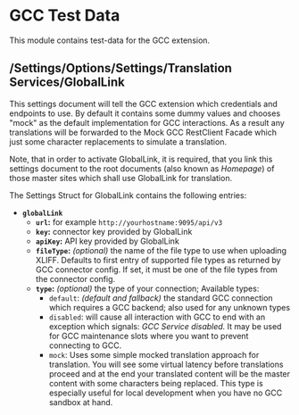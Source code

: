# GCC Test Data

This module contains test-data for the GCC extension.

## /Settings/Options/Settings/Translation Services/GlobalLink

This settings document will tell the GCC extension which credentials
and endpoints to use. By default it contains some dummy values and
chooses "mock" as the default implementation for GCC interactions.
As a result any translations will be forwarded to the Mock GCC RestClient
Facade which just some character replacements to simulate a translation.

Note, that in order to activate GlobalLink, it is required, that you link
this settings document to the root documents (also known as _Homepage_) of
those master sites which shall use GlobalLink for translation.

The Settings Struct for GlobalLink contains the following entries:

* **`globalLink`**
    * **`url`:** for example `http://yourhostname:9095/api/v3`
    * **`key`:** connector key provided by GlobalLink
    * **`apiKey`:** API key provided by GlobalLink
    * **`fileType`:** _(optional)_ the name of the file type to use when uploading XLIFF. Defaults to first entry of supported file types as returned by GCC connector config. If set, it must be one of the file types from the connector config.
    * **`type`:** _(optional)_ the type of your connection; Available types:
        * `default`: _(default and fallback)_ the standard GCC connection which
            requires a GCC backend; also used for any unknown types
        * `disabled`: will cause all interaction with GCC to end with an
            exception which signals: _GCC Service disabled._ It may be used
            for GCC maintenance slots where you want to prevent connecting
            to GCC.
        * `mock`: Uses some simple mocked translation approach for translation.
            You will see some virtual latency before translations proceed and
            at the end your translated content will be the master content with
            some characters being replaced. This type is especially useful for
            local development when you have no GCC sandbox at hand.   

